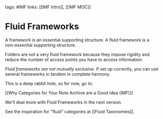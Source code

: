 tags: #IMF
links: [[IMF Intro]], [[IMF MOC]]

# Fluid Frameworks
A framework is an essential supporting structure. 
A fluid framework is a non-essential supporting structure. 

Folders are not a very fluid framework because they impose rigidity and reduce the number of access points you have to access information. 

*Fluid frameworks are not mutually exclusive.* If set up correctly, you can use several frameworks in tandem in complete harmony.

This is a deep rabbit hole, so for now, go to: 

[[Why Categories for Your Note Archive are a Good Idea (IMF)]]

We'll deal more with Fluid Frameworks in the next version. 

See the inspiration for "fluid" categories at [[Fluid Taxonomies]].


